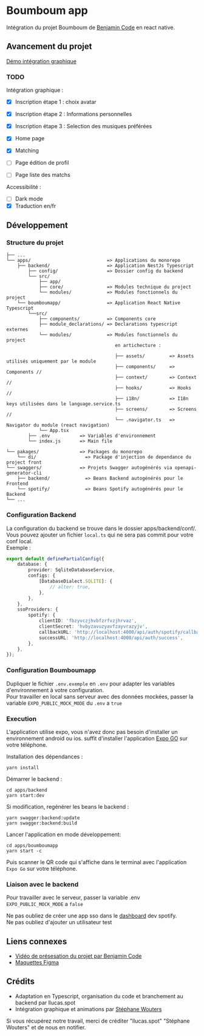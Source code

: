 # Boumboum app

Intégration du projet Boumboum de [Benjamin Code](https://www.youtube.com/watch?v=JDl3P7wZw50) en react native.

## Avancement du projet

[Démo intégration graphique](https://www.youtube.com/watch?v=QbPcjVUnF00&ab_channel=St%C3%A9phaneWouters)

### TODO

Intégration graphique :

- [x] Inscription étape 1 : choix avatar
- [x] Inscription étape 2 : Informations personnelles
- [x] Inscription étape 3 : Selection des musiques préférées

- [x] Home page
- [x] Matching

- [ ] Page édition de profil
- [ ] Page liste des matchs

Accessibilité :
- [ ] Dark mode
- [x] Traduction en/fr

## Développement

### Structure du projet

```
├── ...
└── apps/                            => Applications du monorepo
    ├── backend/                     => Application NestJs Typescript
        ├── config/                  => Dossier config du backend
        └── src/
            ├── app/
            ├── core/                => Modules technique du project
            └── modules/             => Modules fonctionnels du project
    └── boumboumapp/                 => Application React Native Typescript
        └──src/
            ├── components/          => Components core
            ├── module_declarations/ => Declarations typescript externes
            └── modules/             => Modules fonctionnels du project
                                        en artichecture :
                                        
                                        ├── assets/         => Assets utilisés uniquement par le module
                                        ├── components/     => Components //
                                        ├── context/        => Context //
                                        ├── hooks/          => Hooks //
                                        ├── i18n/           => I18n keys utilisées dans le language.service.ts
                                        ├── screens/        => Screens //
                                        └── .navigator.ts   => Navigator du module (react navigation)
            └── App.tsx                            
        ├── .env           => Variables d'environnement
        └── index.js       => Main file
                                        
└── pakages/               => Packages du monorepo
    └── di/                  => Package d'injection de dependance du project front
└── swaggers/              => Projets Swagger autogénérés via openapi-generator-cli
    ├── backend/             => Beans Backend autogénérés pour le Frontend
    └── spotify/             => Beans Spotify autogénérés pour le Backend
└── ...
```

### Configuration Backend

La configuration du backend se trouve dans le dossier apps/backend/conf/.  
Vous pouvez ajouter un fichier `local.ts` qui ne sera pas commit pour votre conf local.  
Exemple :  
```typescript
export default definePartialConfig({
    database: {
        provider: SqliteDatabaseService,
        configs: {
            [DatabaseDialect.SQLITE]: {
                // alter: true,
            },
        },
    },
    ssoProviders: {
        spotify: {
            clientID: 'fbzyvczjhvbfzrfvzjhrvaz',
            clientSecret: 'hvbyzavuzyavfzayvrazyjv',
            callbackURL: 'http://localhost:4000/api/auth/spotify/callback',
            successURL: 'http://localhost:4000/api/auth/success',
        },
    },
});
```

### Configuration Boumboumapp

Dupliquer le fichier `.env.exemple` en `.env` pour adapter les variables d'environnement à votre configuration.  
Pour travailler en local sans serveur avec des données mockées, passer la variable `EXPO_PUBLIC_MOCK_MODE` du `.env` a `true`

### Execution

L'application utilise expo, vous n'avez donc pas besoin d'installer un environnement android ou ios.
suffit d'installer l'application [Expo GO](https://expo.dev/client) sur votre téléphone.

Installation des dépendances :
```
yarn install
```

Démarrer le backend :
```
cd apps/backend
yarn start:dev
```

Si modification, regénérer les beans le backend :
```
yarn swagger:backend:update
yarn swagger:backend:build
```

Lancer l'application en mode développement:
```
cd apps/boumboumapp
yarn start -c
```

Puis scanner le QR code qui s'affiche dans le terminal avec l'application `Expo Go` sur votre téléphone.

### Liaison avec le backend

Pour travailler avec le serveur, passer la variable .env `EXPO_PUBLIC_MOCK_MODE` a `false`

Ne pas oubliez de créer une app sso dans le [dashboard](https://developer.spotify.com/dashboard) dev spotify.  
Ne pas oubliez d'ajouter un utilisateur test

## Liens connexes

- [Vidéo de présesation du projet par  Benjamin Code](https://www.youtube.com/watch?v=JDl3P7wZw50&list=PL8x4xEF7H2YPU7ZFIACGiZmOEHY49IZ9E&ab_channel=BenjaminCode)
- [Maquettes Figma](https://www.figma.com/community/file/1316792772224536230/boumboum)

## Crédits

- Adaptation en Typescript, organisation du code et branchement au backend par llucas.spot
- Intégration graphique et animations par [Stéphane Wouters](https://github.com/Doelia/boumboum-app)

Si vous récupérez notre travail, merci de créditer "llucas.spot" "Stéphane Wouters" et de nous en notifier.
